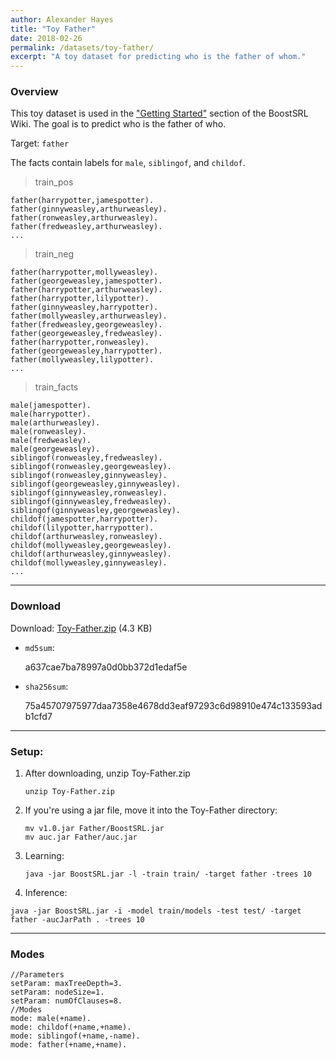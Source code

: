 ```yaml
---
author: Alexander Hayes
title: "Toy Father"
date: 2018-02-26
permalink: /datasets/toy-father/
excerpt: "A toy dataset for predicting who is the father of whom."
---
```


### Overview

This toy dataset is used in the ["Getting Started"](/software/boostsrl/wiki/getting-started/) section of the BoostSRL Wiki. The goal is to predict who is the father of who.

Target: `father`

The facts contain labels for `male`, `siblingof`, and `childof`.

> train_pos

    father(harrypotter,jamespotter).
    father(ginnyweasley,arthurweasley).
    father(ronweasley,arthurweasley).
    father(fredweasley,arthurweasley).
    ...

> train_neg

    father(harrypotter,mollyweasley).
    father(georgeweasley,jamespotter).
    father(harrypotter,arthurweasley).
    father(harrypotter,lilypotter).
    father(ginnyweasley,harrypotter).
    father(mollyweasley,arthurweasley).
    father(fredweasley,georgeweasley).
    father(georgeweasley,fredweasley).
    father(harrypotter,ronweasley).
    father(georgeweasley,harrypotter).
    father(mollyweasley,lilypotter).
    ...

> train_facts

    male(jamespotter).
    male(harrypotter).
    male(arthurweasley).
    male(ronweasley).
    male(fredweasley).
    male(georgeweasley).
    siblingof(ronweasley,fredweasley).
    siblingof(ronweasley,georgeweasley).
    siblingof(ronweasley,ginnyweasley).
    siblingof(georgeweasley,ginnyweasley).
    siblingof(ginnyweasley,ronweasley).
    siblingof(ginnyweasley,fredweasley).
    siblingof(ginnyweasley,georgeweasley).
    childof(jamespotter,harrypotter).
    childof(lilypotter,harrypotter).
    childof(arthurweasley,ronweasley).
    childof(mollyweasley,georgeweasley).
    childof(arthurweasley,ginnyweasley).
    childof(mollyweasley,ginnyweasley).
    ...

---

### Download

Download: [Toy-Father.zip](https://github.com/boost-starai/BoostSRL-Misc/blob/master/Datasets/Toy-Father/Toy-Father.zip?raw=true) (4.3 KB)

* `md5sum`:
  <p style="word-break: break-all;">a637cae7ba78997a0d0bb372d1edaf5e</p>

* `sha256sum`:
  <p style="word-break: break-all;">75a45707975977daa7358e4678dd3eaf97293c6d98910e474c133593adb1cfd7</p>

---

### Setup:


1. After downloading, unzip Toy-Father.zip

    `unzip Toy-Father.zip`

2. If you're using a jar file, move it into the Toy-Father directory:

    `mv v1.0.jar Father/BoostSRL.jar`  
    `mv auc.jar Father/auc.jar`

3. Learning:

    `java -jar BoostSRL.jar -l -train train/ -target father -trees 10`

4. Inference:

  `java -jar BoostSRL.jar -i -model train/models -test test/ -target father -aucJarPath . -trees 10`

---

### Modes

    //Parameters
    setParam: maxTreeDepth=3.
    setParam: nodeSize=1.
    setParam: numOfClauses=8.
    //Modes
    mode: male(+name).
    mode: childof(+name,+name).
    mode: siblingof(+name,-name).
    mode: father(+name,+name).
